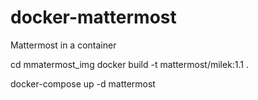 # docker-mattermost
Mattermost in a container


cd mmatermost_img
docker build -t mattermost/milek:1.1 .


docker-compose up -d mattermost
